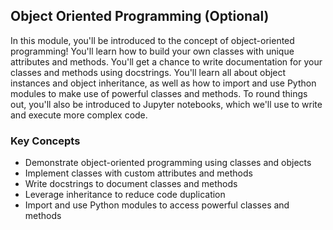 ## Object Oriented Programming (Optional)

In this module, you'll be introduced to the concept of object-oriented programming! You'll learn how to build your own classes with unique attributes and methods. You'll get a chance to write documentation for your classes and methods using docstrings. You'll learn all about object instances and object inheritance, as well as how to import and use Python modules to make use of powerful classes and methods. To round things out, you'll also be introduced to Jupyter notebooks, which we'll use to write and execute more complex code.

### Key Concepts

* Demonstrate object-oriented programming using classes and objects
* Implement classes with custom attributes and methods
* Write docstrings to document classes and methods
* Leverage inheritance to reduce code duplication
* Import and use Python modules to access powerful classes and methods